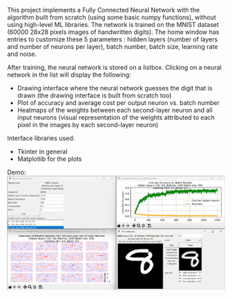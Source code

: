 This project implements a Fully Connected Neural Network with the algorithm built from scratch (using some basic numpy functions), without using high-level ML libraries.
The network is trained on the MNIST dataset (60000 28x28 pixels images of handwritten digits).
The home window has entries to customize these 5 parameters : hidden layers (number of layers and number of neurons per layer), batch number, batch size, learning rate and noise.
  
After training, the neural network is stored on a listbox.
Clicking on a neural network in the list will display the following:
  - Drawing interface where the neural network guesses the digit that is drawn (the drawing interface is built from scratch too)
  - Plot of accuracy and average cost per output neuron vs. batch number
  - Heatmaps of the weights between each second-layer neuron and all input neurons (visual representation of the weights attributed to each pixel in the images by each second-layer neuron)

Interface libraries used:
  - Tkinter in general
  - Matplotlib for the plots

Demo:
![This is a demo of the application](https://github.com/kenyamabro/better-neural-network/blob/main/demo.png)
